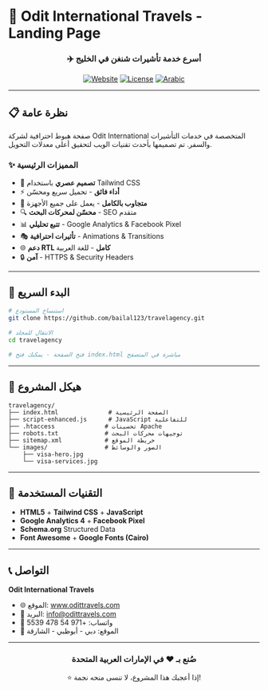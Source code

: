# 🚀 Odit International Travels - Landing Page

<div align="center">

### ✈️ أسرع خدمة تأشيرات شنغن في الخليج

[![Website](https://img.shields.io/badge/Website-Live-brightgreen)](https://www.odittravels.com)
[![License](https://img.shields.io/badge/License-MIT-blue.svg)](LICENSE)
[![Arabic](https://img.shields.io/badge/Language-Arabic-red)](README.md)

</div>

---

## 📋 نظرة عامة

صفحة هبوط احترافية لشركة Odit International المتخصصة في خدمات التأشيرات والسفر. تم تصميمها بأحدث تقنيات الويب لتحقيق أعلى معدلات التحويل.

### ✨ المميزات الرئيسية

- 🎨 **تصميم عصري** باستخدام Tailwind CSS
- ⚡ **أداء فائق** - تحميل سريع ومحسّن
- 📱 **متجاوب بالكامل** - يعمل على جميع الأجهزة
- 🔍 **محسّن لمحركات البحث** - SEO متقدم
- 📊 **تتبع تحليلي** - Google Analytics & Facebook Pixel
- 🎭 **تأثيرات احترافية** - Animations & Transitions
- 🌐 **دعم RTL كامل** - للغة العربية
- 🔒 **آمن** - HTTPS & Security Headers

---

## 🚀 البدء السريع

```bash
# استنساخ المستودع
git clone https://github.com/bailal123/travelagency.git

# الانتقال للمجلد
cd travelagency

# فتح الصفحة - يمكنك فتح index.html مباشرة في المتصفح
```

---

## 📁 هيكل المشروع

```
travelagency/
├── index.html              # الصفحة الرئيسية
├── script-enhanced.js      # JavaScript للتفاعلية
├── .htaccess              # تحسينات Apache
├── robots.txt             # توجيهات محركات البحث
├── sitemap.xml            # خريطة الموقع
└── images/                # الصور والوسائط
    ├── visa-hero.jpg
    └── visa-services.jpg
```

---

## 🎨 التقنيات المستخدمة

- **HTML5** + **Tailwind CSS** + **JavaScript**
- **Google Analytics 4** + **Facebook Pixel**
- **Schema.org** Structured Data
- **Font Awesome** + **Google Fonts (Cairo)**

---

## 📞 التواصل

**Odit International Travels**
- 🌐 الموقع: www.odittravels.com
- 📧 البريد: info@odittravels.com
- 📱 واتساب: +971 54 478 5539
- 📍 الموقع: دبي - أبوظبي - الشارقة

---

<div align="center">

### صُنع بـ ❤️ في الإمارات العربية المتحدة

⭐ إذا أعجبك هذا المشروع، لا تنسى منحه نجمة!

</div>
